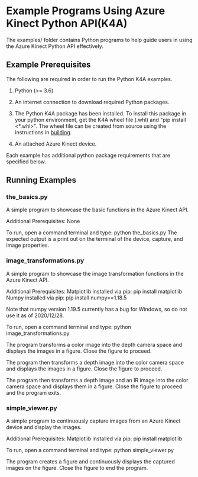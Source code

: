 # Example Programs Using Azure Kinect Python API(K4A)

The examples/ folder contains Python programs to help guide users in using the
Azure Kinect Python API effectively.

## Example Prerequisites

The following are required in order to run the Python K4A examples.

1. Python (>= 3.6)

2. An internet connection to download required Python packages.

3. The Python K4A package has been installed. To install this package in your
   python environment, get the K4A wheel file (.whl) and "pip install <*.whl>".
   The wheel file can be created from source using the instructions in 
   [building](./building.md).

4. An attached Azure Kinect device.

Each example has additional python package requirements that are specified below.

## Running Examples

### the_basics.py

A simple program to showcase the basic functions in the Azure Kinect API.

Additional Prerequisites: None

To run, open a command terminal and type: python the_basics.py
The expected output is a print out on the terminal of the device, capture, and image properties.

### image_transformations.py

A simple program to showcase the image transformation functions in the Azure Kinect API.

Additional Prerequisites: 
    Matplotlib installed via pip:  pip install matplotlib
    Numpy installed via pip:       pip install numpy==1.18.5
    
Note that numpy version 1.19.5 currently has a bug for Windows, so do not use it as of 2020/12/28.

To run, open a command terminal and type: python image_transformations.py

The program transforms a color image into the depth camera space and displays the images in a figure.
Close the figure to proceed.

The program then transforms a depth image into the color camera space and displays the images in a figure.
Close the figure to proceed.

The program then transforms a depth image and an IR image into the color camera space and displays them in a figure.
Close the figure to proceed and the program exits.

### simple_viewer.py

A simple program to continuously capture images from an Azure Kinect device and display the images.

Additional Prerequisites:
    Matplotlib installed via pip:  pip install matplotlib
    
To run, open a command terminal and type: python simple_viewer.py

The program creates a figure and continuously displays the captured images on the figure.
Close the figure to end the program.
